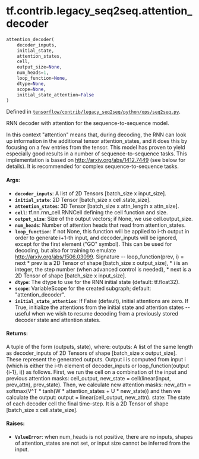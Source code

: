 <div itemscope itemtype="http://developers.google.com/ReferenceObject">
<meta itemprop="name" content="tf.contrib.legacy_seq2seq.attention_decoder" />
</div>

# tf.contrib.legacy_seq2seq.attention_decoder

``` python
attention_decoder(
    decoder_inputs,
    initial_state,
    attention_states,
    cell,
    output_size=None,
    num_heads=1,
    loop_function=None,
    dtype=None,
    scope=None,
    initial_state_attention=False
)
```



Defined in [`tensorflow/contrib/legacy_seq2seq/python/ops/seq2seq.py`](https://www.tensorflow.org/code/tensorflow/contrib/legacy_seq2seq/python/ops/seq2seq.py).

RNN decoder with attention for the sequence-to-sequence model.

In this context "attention" means that, during decoding, the RNN can look up
information in the additional tensor attention_states, and it does this by
focusing on a few entries from the tensor. This model has proven to yield
especially good results in a number of sequence-to-sequence tasks. This
implementation is based on http://arxiv.org/abs/1412.7449 (see below for
details). It is recommended for complex sequence-to-sequence tasks.

#### Args:

* <b>`decoder_inputs`</b>: A list of 2D Tensors [batch_size x input_size].
* <b>`initial_state`</b>: 2D Tensor [batch_size x cell.state_size].
* <b>`attention_states`</b>: 3D Tensor [batch_size x attn_length x attn_size].
* <b>`cell`</b>: tf.nn.rnn_cell.RNNCell defining the cell function and size.
* <b>`output_size`</b>: Size of the output vectors; if None, we use cell.output_size.
* <b>`num_heads`</b>: Number of attention heads that read from attention_states.
* <b>`loop_function`</b>: If not None, this function will be applied to i-th output
    in order to generate i+1-th input, and decoder_inputs will be ignored,
    except for the first element ("GO" symbol). This can be used for decoding,
    but also for training to emulate http://arxiv.org/abs/1506.03099.
    Signature -- loop_function(prev, i) = next
      * prev is a 2D Tensor of shape [batch_size x output_size],
      * i is an integer, the step number (when advanced control is needed),
      * next is a 2D Tensor of shape [batch_size x input_size].
* <b>`dtype`</b>: The dtype to use for the RNN initial state (default: tf.float32).
* <b>`scope`</b>: VariableScope for the created subgraph; default: "attention_decoder".
* <b>`initial_state_attention`</b>: If False (default), initial attentions are zero.
    If True, initialize the attentions from the initial state and attention
    states -- useful when we wish to resume decoding from a previously
    stored decoder state and attention states.


#### Returns:

  A tuple of the form (outputs, state), where:
    outputs: A list of the same length as decoder_inputs of 2D Tensors of
      shape [batch_size x output_size]. These represent the generated outputs.
      Output i is computed from input i (which is either the i-th element
      of decoder_inputs or loop_function(output {i-1}, i)) as follows.
      First, we run the cell on a combination of the input and previous
      attention masks:
        cell_output, new_state = cell(linear(input, prev_attn), prev_state).
      Then, we calculate new attention masks:
        new_attn = softmax(V^T * tanh(W * attention_states + U * new_state))
      and then we calculate the output:
        output = linear(cell_output, new_attn).
    state: The state of each decoder cell the final time-step.
      It is a 2D Tensor of shape [batch_size x cell.state_size].


#### Raises:

* <b>`ValueError`</b>: when num_heads is not positive, there are no inputs, shapes
    of attention_states are not set, or input size cannot be inferred
    from the input.